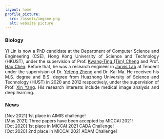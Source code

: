 ```yaml
---
layout: home
profile_picture:
  src: /assets/img/me.png
  alt: website picture
---
```


<h3>Biology</h3>
<p align = "justify">
    Yi Lin is now a PhD candidate at the Department of Computer Science and Engineering (CSE), 
    Hong Kong University of Science and Technology (HKUST), under the supervision of 
    Prof. <a href="https://seng.ust.hk/about/people/faculty/tim-kwang-ting-cheng">Kwang-Ting (Tim) Cheng</a> and 
    Prof. <a href="https://jackiehaochen.github.io/">Hao Chen</a>. Before that, he was a research engineer 
    in <a href="https://jarvislab.tencent.com/">Jarvis Lab</a> at Tencent under the supervision of Dr. 
    <a href="https://sites.google.com/site/yefengzheng/">Yefeng Zheng</a> and Dr. Kai Ma. 
	He received his M.S. degree and B.S. degree from Huazhong University of Science and Technology (HUST) in 
	2020 and 2012 respectively, under the supervision of 
	Prof. <a href="https://sites.google.com/view/xinyang">Xin Yang</a>. 
	His research interests include medical image analysis and deep learning.
<p>

<h3>News</h3>
[Nov 2021] 1st place in AIMIS challenge!<br />
[May 2021] Three papers have been accepted by MICCAI 2021!<br />
[Oct 2020] 1st place in MICCAI 2021 CADA Challenge!<br />
[Oct 2020] 2nd place in MICCAI 2021 ADAM Challenge!<br />



